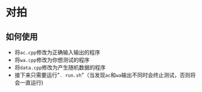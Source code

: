 # 对拍

## 如何使用

- 将`ac.cpp`修改为正确输入输出的程序
- 将`wa.cpp`修改为你想测试的程序
- 将`data.cpp`修改为产生随机数据的程序
- 接下来只需要运行"`. run.sh`"（当发现`ac`和`wa`输出不同时会终止测试，否则将会一直运行)